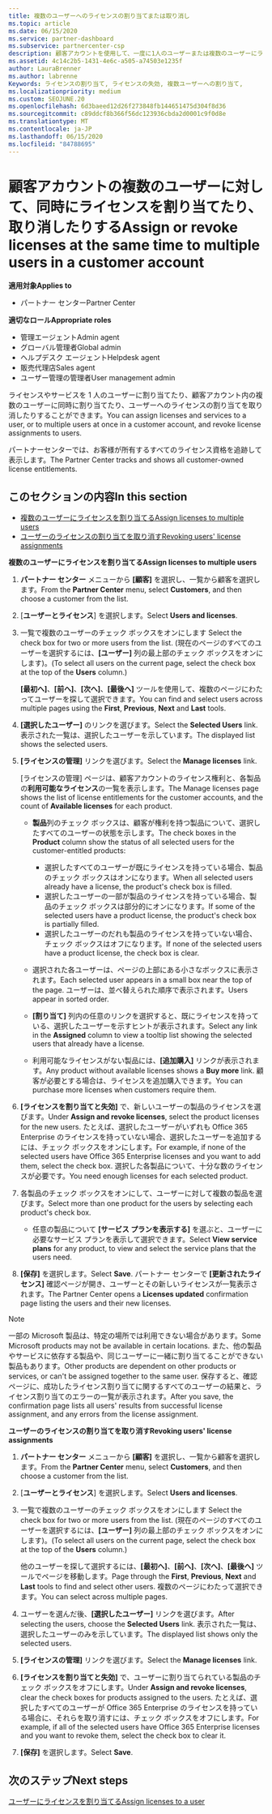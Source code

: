 ```yaml
---
title: 複数のユーザーへのライセンスの割り当てまたは取り消し
ms.topic: article
ms.date: 06/15/2020
ms.service: partner-dashboard
ms.subservice: partnercenter-csp
description: 顧客アカウントを使用して、一度に1人のユーザーまたは複数のユーザーにライセンスとサービスを割り当てたり、取り消したりする方法について説明します。
ms.assetid: 4c14c2b5-1431-4e6c-a505-a74503e1235f
author: LauraBrenner
ms.author: labrenne
Keywords: ライセンスの割り当て, ライセンスの失効, 複数ユーザーへの割り当て,
ms.localizationpriority: medium
ms.custom: SEOJUNE.20
ms.openlocfilehash: 6d3baeed12d26f273848fb144651475d304f8d36
ms.sourcegitcommit: c89ddcf8b366f56dc123936cbda2d0001c9f0d8e
ms.translationtype: MT
ms.contentlocale: ja-JP
ms.lasthandoff: 06/15/2020
ms.locfileid: "84788695"
---
```

# <a name="assign-or-revoke-licenses-at-the-same-time-to-multiple-users-in-a-customer-account"></a><span data-ttu-id="b5b19-104">顧客アカウントの複数のユーザーに対して、同時にライセンスを割り当てたり、取り消したりする</span><span class="sxs-lookup"><span data-stu-id="b5b19-104">Assign or revoke licenses at the same time to multiple users in a customer account</span></span>

<span data-ttu-id="b5b19-105">**適用対象**</span><span class="sxs-lookup"><span data-stu-id="b5b19-105">**Applies to**</span></span>

- <span data-ttu-id="b5b19-106">パートナー センター</span><span class="sxs-lookup"><span data-stu-id="b5b19-106">Partner Center</span></span>

<span data-ttu-id="b5b19-107">**適切なロール**</span><span class="sxs-lookup"><span data-stu-id="b5b19-107">**Appropriate roles**</span></span>

- <span data-ttu-id="b5b19-108">管理エージェント</span><span class="sxs-lookup"><span data-stu-id="b5b19-108">Admin agent</span></span>
- <span data-ttu-id="b5b19-109">グローバル管理者</span><span class="sxs-lookup"><span data-stu-id="b5b19-109">Global admin</span></span>
- <span data-ttu-id="b5b19-110">ヘルプデスク エージェント</span><span class="sxs-lookup"><span data-stu-id="b5b19-110">Helpdesk agent</span></span>
- <span data-ttu-id="b5b19-111">販売代理店</span><span class="sxs-lookup"><span data-stu-id="b5b19-111">Sales agent</span></span>
- <span data-ttu-id="b5b19-112">ユーザー管理の管理者</span><span class="sxs-lookup"><span data-stu-id="b5b19-112">User management admin</span></span>

<span data-ttu-id="b5b19-113">ライセンスやサービスを 1 人のユーザーに割り当てたり、顧客アカウント内の複数のユーザーに同時に割り当てたり、ユーザーへのライセンスの割り当てを取り消したりすることができます。</span><span class="sxs-lookup"><span data-stu-id="b5b19-113">You can assign licenses and services to a user, or to multiple users at once in a customer account, and revoke license assignments to users.</span></span>

<span data-ttu-id="b5b19-114">パートナーセンターでは、お客様が所有するすべてのライセンス資格を追跡して表示します。</span><span class="sxs-lookup"><span data-stu-id="b5b19-114">The Partner Center tracks and shows all customer-owned license entitlements.</span></span>

## <a name="in-this-section"></a><span data-ttu-id="b5b19-115">このセクションの内容</span><span class="sxs-lookup"><span data-stu-id="b5b19-115">In this section</span></span>


- [<span data-ttu-id="b5b19-116">複数のユーザーにライセンスを割り当てる</span><span class="sxs-lookup"><span data-stu-id="b5b19-116">Assign licenses to multiple users</span></span>](#assign-licenses-to-groups)
- [<span data-ttu-id="b5b19-117">ユーザーのライセンスの割り当てを取り消す</span><span class="sxs-lookup"><span data-stu-id="b5b19-117">Revoking users' license assignments</span></span>](#revoking-licenses)

<a href="" id="assign-licenses-to-groups"></a>
<span data-ttu-id="b5b19-118">**複数のユーザーにライセンスを割り当てる**</span><span class="sxs-lookup"><span data-stu-id="b5b19-118">**Assign licenses to multiple users**</span></span>

1. <span data-ttu-id="b5b19-119">**パートナー センター** メニューから **[顧客]** を選択し、一覧から顧客を選択します。</span><span class="sxs-lookup"><span data-stu-id="b5b19-119">From the **Partner Center** menu, select **Customers**, and then choose a customer from the list.</span></span>

2. <span data-ttu-id="b5b19-120">[**ユーザーとライセンス**] を選択します。</span><span class="sxs-lookup"><span data-stu-id="b5b19-120">Select **Users and licenses**.</span></span>

3. <span data-ttu-id="b5b19-121">一覧で複数のユーザーのチェック ボックスをオンにします </span><span class="sxs-lookup"><span data-stu-id="b5b19-121">Select the check box for two or more users from the list.</span></span> <span data-ttu-id="b5b19-122">(現在のページのすべてのユーザーを選択するには、**[ユーザー]** 列の最上部のチェック ボックスをオンにします)。</span><span class="sxs-lookup"><span data-stu-id="b5b19-122">(To select all users on the current page, select the check box at the top of the **Users** column.)</span></span>

    <span data-ttu-id="b5b19-123">**[最初へ]**、**[前へ]**、**[次へ]**、**[最後へ]** ツールを使用して、複数のページにわたってユーザーを探して選択できます。</span><span class="sxs-lookup"><span data-stu-id="b5b19-123">You can find and select users across multiple pages using the **First**, **Previous**, **Next** and **Last** tools.</span></span>

4. <span data-ttu-id="b5b19-124">**[選択したユーザー]** のリンクを選びます。</span><span class="sxs-lookup"><span data-stu-id="b5b19-124">Select the **Selected Users** link.</span></span> <span data-ttu-id="b5b19-125">表示された一覧は、選択したユーザーを示しています。</span><span class="sxs-lookup"><span data-stu-id="b5b19-125">The displayed list shows the selected users.</span></span>

5. <span data-ttu-id="b5b19-126">**[ライセンスの管理]** リンクを選びます。</span><span class="sxs-lookup"><span data-stu-id="b5b19-126">Select the **Manage licenses** link.</span></span>

    <span data-ttu-id="b5b19-127">[ライセンスの管理] ページは、顧客アカウントのライセンス権利と、各製品の**利用可能なライセンス**の一覧を表示します。</span><span class="sxs-lookup"><span data-stu-id="b5b19-127">The Manage licenses page shows the list of license entitlements for the customer accounts, and the count of **Available licenses** for each product.</span></span>

    -   <span data-ttu-id="b5b19-128">**製品**列のチェック ボックスは、顧客が権利を持つ製品について、選択したすべてのユーザーの状態を示します。</span><span class="sxs-lookup"><span data-stu-id="b5b19-128">The check boxes in the **Product** column show the status of all selected users for the customer-entitled products:</span></span>

        -   <span data-ttu-id="b5b19-129">選択したすべてのユーザーが既にライセンスを持っている場合、製品のチェック ボックスはオンになります。</span><span class="sxs-lookup"><span data-stu-id="b5b19-129">When all selected users already have a license, the product's check box is filled.</span></span>
        -   <span data-ttu-id="b5b19-130">選択したユーザーの一部が製品のライセンスを持っている場合、製品のチェック ボックスは部分的にオンになります。</span><span class="sxs-lookup"><span data-stu-id="b5b19-130">If some of the selected users have a product license, the product's check box is partially filled.</span></span>
        -   <span data-ttu-id="b5b19-131">選択したユーザーのだれも製品のライセンスを持っていない場合、チェック ボックスはオフになります。</span><span class="sxs-lookup"><span data-stu-id="b5b19-131">If none of the selected users have a product license, the check box is clear.</span></span>
    -   <span data-ttu-id="b5b19-132">選択された各ユーザーは、ページの上部にある小さなボックスに表示されます。</span><span class="sxs-lookup"><span data-stu-id="b5b19-132">Each selected user appears in a small box near the top of the page.</span></span> <span data-ttu-id="b5b19-133">ユーザーは、並べ替えられた順序で表示されます。</span><span class="sxs-lookup"><span data-stu-id="b5b19-133">Users appear in sorted order.</span></span>

    -   <span data-ttu-id="b5b19-134">**[割り当て]** 列内の任意のリンクを選択すると、既にライセンスを持っている、選択したユーザーを示すヒントが表示されます。</span><span class="sxs-lookup"><span data-stu-id="b5b19-134">Select any link in the **Assigned** column to view a tooltip list showing the selected users that already have a license.</span></span>

    -   <span data-ttu-id="b5b19-135">利用可能なライセンスがない製品には、**[追加購入]** リンクが表示されます。</span><span class="sxs-lookup"><span data-stu-id="b5b19-135">Any product without available licenses shows a **Buy more** link.</span></span> <span data-ttu-id="b5b19-136">顧客が必要とする場合は、ライセンスを追加購入できます。</span><span class="sxs-lookup"><span data-stu-id="b5b19-136">You can purchase more licenses when customers require them.</span></span>

6.  <span data-ttu-id="b5b19-137">**[ライセンスを割り当てと失効]** で、新しいユーザーの製品のライセンスを選びます。</span><span class="sxs-lookup"><span data-stu-id="b5b19-137">Under **Assign and revoke licenses**, select the product licenses for the new users.</span></span> <span data-ttu-id="b5b19-138">たとえば、選択したユーザーがいずれも Office 365 Enterprise のライセンスを持っていない場合、選択したユーザーを追加するには、チェック ボックスをオンにします。</span><span class="sxs-lookup"><span data-stu-id="b5b19-138">For example, if none of the selected users have Office 365 Enterprise licenses and you want to add them, select the check box.</span></span> <span data-ttu-id="b5b19-139">選択した各製品について、十分な数のライセンスが必要です。</span><span class="sxs-lookup"><span data-stu-id="b5b19-139">You need enough licenses for each selected product.</span></span>

7. <span data-ttu-id="b5b19-140">各製品のチェック ボックスをオンにして、ユーザーに対して複数の製品を選びます。</span><span class="sxs-lookup"><span data-stu-id="b5b19-140">Select more than one product for the users by selecting each product's check box.</span></span>
    -   <span data-ttu-id="b5b19-141">任意の製品について **[サービス プランを表示する]** を選ぶと、ユーザーに必要なサービス プランを表示して選択できます。</span><span class="sxs-lookup"><span data-stu-id="b5b19-141">Select **View service plans** for any product, to view and select the service plans that the users need.</span></span>

8. <span data-ttu-id="b5b19-142">**[保存]** を選択します。</span><span class="sxs-lookup"><span data-stu-id="b5b19-142">Select **Save**.</span></span> <span data-ttu-id="b5b19-143">パートナー センターで **[更新されたライセンス]** 確認ページが開き、ユーザーとその新しいライセンスが一覧表示されます。</span><span class="sxs-lookup"><span data-stu-id="b5b19-143">The Partner Center opens a **Licenses updated** confirmation page listing the users and their new licenses.</span></span>

>[!NOTE]
><span data-ttu-id="b5b19-144">一部の Microsoft 製品は、特定の場所では利用できない場合があります。</span><span class="sxs-lookup"><span data-stu-id="b5b19-144">Some Microsoft products may not be available in certain locations.</span></span> <span data-ttu-id="b5b19-145">また、他の製品やサービスに依存する製品や、同じユーザーに一緒に割り当てることができない製品もあります。</span><span class="sxs-lookup"><span data-stu-id="b5b19-145">Other products are dependent on other products or services, or can't be assigned together to the same user.</span></span> <span data-ttu-id="b5b19-146">保存すると、確認ページに、成功したライセンス割り当てに関するすべてのユーザーの結果と、ライセンス割り当てのエラーの一覧が表示されます。</span><span class="sxs-lookup"><span data-stu-id="b5b19-146">After you save, the confirmation page lists all users' results from successful license assignment, and any errors from the license assignment.</span></span>


<a href="" id="revoking-licenses"></a>
<span data-ttu-id="b5b19-147">**ユーザーのライセンスの割り当てを取り消す**</span><span class="sxs-lookup"><span data-stu-id="b5b19-147">**Revoking users' license assignments**</span></span>

1. <span data-ttu-id="b5b19-148">**パートナー センター** メニューから **[顧客]** を選択し、一覧から顧客を選択します。</span><span class="sxs-lookup"><span data-stu-id="b5b19-148">From the **Partner Center** menu, select **Customers**, and then choose a customer from the list.</span></span>

2. <span data-ttu-id="b5b19-149">[**ユーザーとライセンス**] を選択します。</span><span class="sxs-lookup"><span data-stu-id="b5b19-149">Select **Users and licenses**.</span></span>

3. <span data-ttu-id="b5b19-150">一覧で複数のユーザーのチェック ボックスをオンにします </span><span class="sxs-lookup"><span data-stu-id="b5b19-150">Select the check box for two or more users from the list.</span></span> <span data-ttu-id="b5b19-151">(現在のページのすべてのユーザーを選択するには、**[ユーザー]** 列の最上部のチェック ボックスをオンにします)。</span><span class="sxs-lookup"><span data-stu-id="b5b19-151">(To select all users on the current page, select the check box at the top of the **Users** column.)</span></span>

    <span data-ttu-id="b5b19-152">他のユーザーを探して選択するには、**[最初へ]**、**[前へ]**、**[次へ]**、**[最後へ]** ツールでページを移動します。</span><span class="sxs-lookup"><span data-stu-id="b5b19-152">Page through the **First**, **Previous**, **Next** and **Last** tools to find and select other users.</span></span> <span data-ttu-id="b5b19-153">複数のページにわたって選択できます。</span><span class="sxs-lookup"><span data-stu-id="b5b19-153">You can select across multiple pages.</span></span>

4. <span data-ttu-id="b5b19-154">ユーザーを選んだ後、**[選択したユーザー]** リンクを選びます。</span><span class="sxs-lookup"><span data-stu-id="b5b19-154">After selecting the users, choose the **Selected Users** link.</span></span> <span data-ttu-id="b5b19-155">表示された一覧は、選択したユーザーのみを示しています。</span><span class="sxs-lookup"><span data-stu-id="b5b19-155">The displayed list shows only the selected users.</span></span>

5. <span data-ttu-id="b5b19-156">**[ライセンスの管理]** リンクを選びます。</span><span class="sxs-lookup"><span data-stu-id="b5b19-156">Select the **Manage licenses** link.</span></span>

6. <span data-ttu-id="b5b19-157">**[ライセンスを割り当てと失効]** で、ユーザーに割り当てられている製品のチェック ボックスをオフにします。</span><span class="sxs-lookup"><span data-stu-id="b5b19-157">Under **Assign and revoke licenses**, clear the check boxes for products assigned to the users.</span></span> <span data-ttu-id="b5b19-158">たとえば、選択したすべてのユーザーが Office 365 Enterprise のライセンスを持っている場合に、それらを取り消すには、チェック ボックスをオフにします。</span><span class="sxs-lookup"><span data-stu-id="b5b19-158">For example, if all of the selected users have Office 365 Enterprise licenses and you want to revoke them, select the check box to clear it.</span></span>

7. <span data-ttu-id="b5b19-159">**[保存]** を選択します。</span><span class="sxs-lookup"><span data-stu-id="b5b19-159">Select **Save**.</span></span>

## <a name="next-steps"></a><span data-ttu-id="b5b19-160">次のステップ</span><span class="sxs-lookup"><span data-stu-id="b5b19-160">Next steps</span></span>

[<span data-ttu-id="b5b19-161">ユーザーにライセンスを割り当てる</span><span class="sxs-lookup"><span data-stu-id="b5b19-161">Assign licenses to a user</span></span>](assign-licenses-to-users.md)